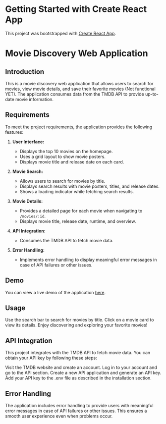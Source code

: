 # Getting Started with Create React App

This project was bootstrapped with [Create React App](https://github.com/facebook/create-react-app).

# Movie Discovery Web Application

## Introduction

This is a movie discovery web application that allows users to search for movies, view movie details, and save their favorite movies (Not functional YET). The application consumes data from the TMDB API to provide up-to-date movie information.

## Requirements

To meet the project requirements, the application provides the following features:

1. **User Interface:**
   - Displays the top 10 movies on the homepage.
   - Uses a grid layout to show movie posters.
   - Displays movie title and release date on each card.

2. **Movie Search:**
   - Allows users to search for movies by title.
   - Displays search results with movie posters, titles, and release dates.
   - Shows a loading indicator while fetching search results.

3. **Movie Details:**
   - Provides a detailed page for each movie when navigating to `/movies/:id`.
   - Displays movie title, release date, runtime, and overview.

4. **API Integration:**
   - Consumes the TMDB API to fetch movie data.

5. **Error Handling:**
   - Implements error handling to display meaningful error messages in case of API failures or other issues.

## Demo

You can view a live demo of the application [here](https://hng-stagetwo.netlify.app/).

## Usage
Use the search bar to search for movies by title.
Click on a movie card to view its details.
Enjoy discovering and exploring your favorite movies!

## API Integration
This project integrates with the TMDB API to fetch movie data. You can obtain your API key by following these steps:

Visit the TMDB website and create an account.
Log in to your account and go to the API section.
Create a new API application and generate an API key.
Add your API key to the .env file as described in the installation section.

## Error Handling
The application includes error handling to provide users with meaningful error messages in case of API failures or other issues. This ensures a smooth user experience even when problems occur.